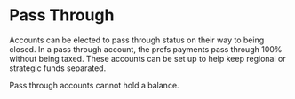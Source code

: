 # Pass Through

Accounts can be elected to pass through status on their way to being closed. In a pass through account, the prefs payments pass through 100% without being taxed. These accounts can be set up to help keep regional or strategic funds separated.

Pass through accounts cannot hold a balance.
